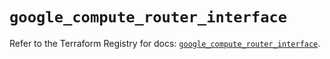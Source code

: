 # `google_compute_router_interface`

Refer to the Terraform Registry for docs: [`google_compute_router_interface`](https://registry.terraform.io/providers/hashicorp/google/5.29.0/docs/resources/compute_router_interface).
